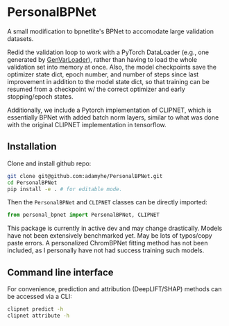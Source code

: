 # PersonalBPNet

A small modification to bpnetlite's BPNet to accomodate large validation datasets.

Redid the validation loop to work with a PyTorch DataLoader (e.g., one generated by [GenVarLoader](https://genvarloader.readthedocs.io/en/latest/)), rather than having to load the whole validation set into memory at once. Also, the model checkpoints save the optimizer state dict, epoch number, and number of steps since last improvement in addition to the model state dict, so that training can be resumed from a checkpoint w/ the correct optimizer and early stopping/epoch states.

Additionally, we include a Pytorch implementation of CLIPNET, which is essentially BPNet with added batch norm layers, similar to what was done with the original CLIPNET implementation in tensorflow.

## Installation

Clone and install github repo:

```sh
git clone git@github.com:adamyhe/PersonalBPNet.git
cd PersonalBPNet
pip install -e . # for editable mode.
```

Then the `PersonalBPNet` and `CLIPNET` classes can be directly imported:

```python
from personal_bpnet import PersonalBPNet, CLIPNET
```

This package is currently in active dev and may change drastically. Models have not been extensively benchmarked yet. May be lots of typos/copy paste errors. A personalized ChromBPNet fitting method has not been included, as I personally have not had success training such models.

## Command line interface

For convenience, prediction and attribution (DeepLIFT/SHAP) methods can be accessed via a CLI:

```bash
clipnet predict -h
clipnet attribute -h
```
